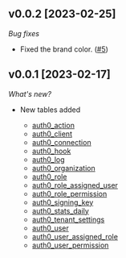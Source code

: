 ## v0.0.2 [2023-02-25]

_Bug fixes_

- Fixed the brand color. ([#5](https://github.com/turbot/steampipe-plugin-auth/pull/5))

## v0.0.1 [2023-02-17]

_What's new?_

- New tables added

  - [auth0_action](https://hub.steampipe.io/plugins/turbot/auth0/tables/auth0_action)
  - [auth0_client](https://hub.steampipe.io/plugins/turbot/auth0/tables/auth0_client)
  - [auth0_connection](https://hub.steampipe.io/plugins/turbot/auth0/tables/auth0_connection)
  - [auth0_hook](https://hub.steampipe.io/plugins/turbot/auth0/tables/auth0_hook)
  - [auth0_log](https://hub.steampipe.io/plugins/turbot/auth0/tables/auth0_log)
  - [auth0_organization](https://hub.steampipe.io/plugins/turbot/auth0/tables/auth0_organization)
  - [auth0_role](https://hub.steampipe.io/plugins/turbot/auth0/tables/auth0_role)
  - [auth0_role_assigned_user](https://hub.steampipe.io/plugins/turbot/auth0/tables/auth0_role_assigned_user)
  - [auth0_role_permission](https://hub.steampipe.io/plugins/turbot/auth0/tables/auth0_role_permission)
  - [auth0_signing_key](https://hub.steampipe.io/plugins/turbot/auth0/tables/auth0_signing_key)
  - [auth0_stats_daily](https://hub.steampipe.io/plugins/turbot/auth0/tables/auth0_stats_daily)
  - [auth0_tenant_settings](https://hub.steampipe.io/plugins/turbot/auth0/tables/auth0_tenant_settings)
  - [auth0_user](https://hub.steampipe.io/plugins/turbot/auth0/tables/auth0_user)
  - [auth0_user_assigned_role](https://hub.steampipe.io/plugins/turbot/auth0/tables/auth0_user_assigned_role)
  - [auth0_user_permission](https://hub.steampipe.io/plugins/turbot/auth0/tables/auth0_user_permission)
